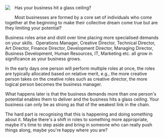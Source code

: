 
<div class="separator"
style="clear: left;
float: left; margin-bottom: 1em; margin-right: 1em; text-align: center;">

![](/assets/img/FEATURE_YenYen_GlassCeiling.jpg)

</div>

Has your business hit a glass ceiling?

<div style="margin-bottom: 0px; margin-top: 0px;">

Most businesses are formed by a core set of individuals who come
together at the beginning to make their collective dream come true but
are they limiting your potential?

</div>

Business roles arise and distil over time placing more specialised
demands on your skills.  Operations Manager, Creative Director,
Technical Director, Art Director, Finance Director, Development
Director, Managing Director, Business Development, Human Resources, IT,
Marketing etc. all grow in significance as your business grows.

<div style="margin-bottom: 0px; margin-top: 0px;">

In the early days one person will perform multiple roles at once, the
roles are typically allocated based on relative merit, e.g., the more
creative person takes on the creative roles such as creative director,
the more logical person becomes the business manager.

</div>

What happens later is that the business demands more than one person's
potential enables them to deliver and the business hits a glass ceiling.
Your business can only be as strong as that of the weakest link in the
chain.

<div style="margin-bottom: 0px; margin-top: 0px;">

The hard part is recognising that this is happening and doing something
about it. Maybe there's a shift in roles to something more appropriate,
maybe it's time to step aside and bring in someone who can really push
things along, maybe you're happy where you are?

</div>
